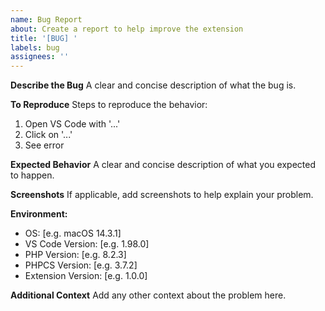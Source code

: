 ```yaml
---
name: Bug Report
about: Create a report to help improve the extension
title: '[BUG] '
labels: bug
assignees: ''
---
```


**Describe the Bug**
A clear and concise description of what the bug is.

**To Reproduce**
Steps to reproduce the behavior:
1. Open VS Code with '...'
2. Click on '...'
3. See error

**Expected Behavior**
A clear and concise description of what you expected to happen.

**Screenshots**
If applicable, add screenshots to help explain your problem.

**Environment:**
 - OS: [e.g. macOS 14.3.1]
 - VS Code Version: [e.g. 1.98.0]
 - PHP Version: [e.g. 8.2.3]
 - PHPCS Version: [e.g. 3.7.2]
 - Extension Version: [e.g. 1.0.0]

**Additional Context**
Add any other context about the problem here.